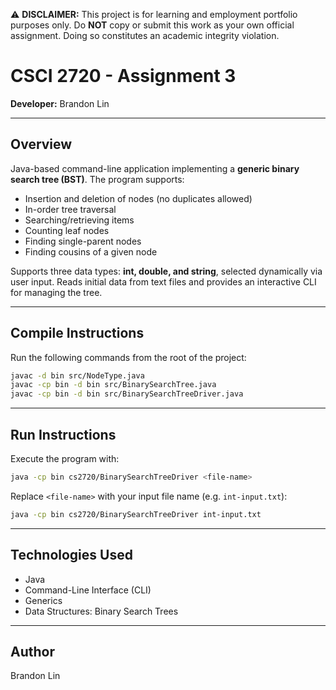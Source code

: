 ⚠️ **DISCLAIMER:** This project is for learning and employment portfolio purposes only. Do **NOT** copy or submit this work as your own official assignment. Doing so constitutes an academic integrity violation.

# CSCI 2720 - Assignment 3

**Developer:** Brandon Lin

---

## Overview

Java-based command-line application implementing a **generic binary search tree (BST)**. The program supports:

- Insertion and deletion of nodes (no duplicates allowed)
- In-order tree traversal
- Searching/retrieving items
- Counting leaf nodes
- Finding single-parent nodes
- Finding cousins of a given node

Supports three data types: **int, double, and string**, selected dynamically via user input. Reads initial data from text files and provides an interactive CLI for managing the tree.

---

## Compile Instructions

Run the following commands from the root of the project:

```bash
javac -d bin src/NodeType.java
javac -cp bin -d bin src/BinarySearchTree.java
javac -cp bin -d bin src/BinarySearchTreeDriver.java
```

---

## Run Instructions

Execute the program with:

```bash
java -cp bin cs2720/BinarySearchTreeDriver <file-name>
```

Replace `<file-name>` with your input file name (e.g. `int-input.txt`):

```bash
java -cp bin cs2720/BinarySearchTreeDriver int-input.txt
```

---

## Technologies Used

- Java
- Command-Line Interface (CLI)
- Generics
- Data Structures: Binary Search Trees

---

## Author

Brandon Lin  
